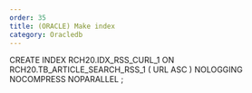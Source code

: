 ```yaml
---
order: 35
title: (ORACLE) Make index
category: Oracledb
---
```


CREATE INDEX RCH20.IDX_RSS_CURL_1
ON RCH20.TB_ARTICLE_SEARCH_RSS_1
(
	URL ASC
)
NOLOGGING
NOCOMPRESS
NOPARALLEL ;
